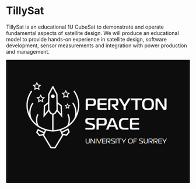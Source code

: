 # TillySat
TillySat is an educational 1U CubeSat to demonstrate and operate fundamental aspects of satellite design. We will produce an educational model to provide hands-on experience in satellite design, software development, sensor measurements and integration with power production and management.


![Peryton Space](assets/img/PerytonSpaceLogo.png)

